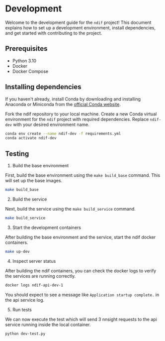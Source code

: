 # Development

Welcome to the development guide for the `ndif` project! This document explains how to set up a development environment, install dependencies, and get started with contributing to the project.

## Prerequisites

- Python 3.10
- Docker
- Docker Compose


## Installing dependencies

If you haven't already, install Conda by downloading and installing Anaconda or Miniconda from the [official Conda website](https://docs.conda.io/en/latest/miniconda.html).

Fork the ndif repository to your local machine. Create a new Conda virtual environment for the `ndif` project with required dependencies. Replace `ndif-dev` with your desired environment name.
```sh
conda env create --name ndif-dev -f requirements.yml
conda activate ndif-dev
```


## Testing

1. Build the base environment

First, build the base environment using the `make build_base` command. This will set up the base images.
```sh
make build_base
```

2. Build the service

Next, build the service using the `make build_service` command.
```sh
make build_service
```

3. Start the development containers

After building the base environment and the service, start the ndif docker containers.
```sh
make up-dev
```

4. Inspect server status

After building the ndif containers, you can check the docker logs to verify the services are running correctly.
```sh
docker logs ndif-api-dev-1
```
You should expect to see a message like `Application startup complete.` in the api service log.

5. Run tests

We can now execute the test which will send 3 nnsight requests to the api service running inside the local container.
```sh
python dev-test.py
```






